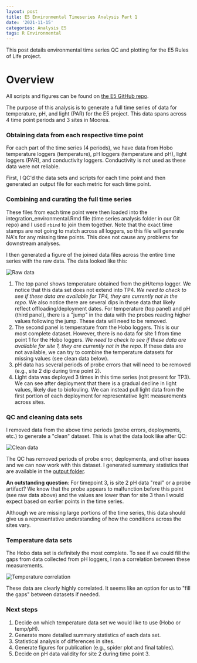 ```yaml
---
layout: post
title: E5 Environmental Timeseries Analysis Part 1
date: '2021-11-15'
categories: Analysis E5
tags: R Environmental
---
```


This post details environmental time series QC and plotting for the E5 Rules of Life project.  

# Overview  

All scripts and figures can be found on [the E5 GitHub repo](https://github.com/urol-e5/timeseries).  

The purpose of this analysis is to generate a full time series of data for temperature, pH, and light (PAR) for the E5 project. This data spans across 4 time point periods and 3 sites in Moorea.  

### Obtaining data from each respective time point  

For each part of the time series (4 periods), we have data from Hobo temperature loggers (temperature), pH loggers (temperature and pH), light loggers (PAR), and conductivity loggers. Conductivity is not used as these data were not reliable.  

First, I QC'd the data sets and scripts for each time point and then generated an output file for each metric for each time point.  

### Combining and curating the full time series  

These files from each time point were then loaded into the integration_environmental.Rmd file (time series analysis folder in our Git repo) and I used `rbind` to join them together. Note that the exact time stamps are not going to match across all loggers, so this file will generate NA's for any missing time points. This does not cause any problems for downstream analyses. 

I then generated a figure of the joined data files across the entire time series with the raw data. The data looked like this: 

![Raw data](https://ahuffmyer.github.io/ASH_Putnam_Lab_Notebook/images/NotebookImages/E5_Environmental/raw.png)

1. The top panel shows temperature obtained from the pH/temp logger. We notice that this data set does not extend into TP4. *We need to check to see if these data are available for TP4, they are currently not in the repo*. We also notice there are several dips in these data that likely reflect offloading/deployment dates. For temperature (top panel) and pH (third panel), there is a "jump" in the data with the probes reading higher values following the jump. These data will need to be removed.  
2. The second panel is temperature from the Hobo loggers. This is our most complete dataset. However, there is no data for site 1 from time point 1 for the Hobo loggers. *We need to check to see if these data are available for site 1, they are currently not in the repo*. If these data are not available, we can try to combine the temperature datasets for missing values (see clean data below).  
3. pH data has several periods of probe errors that will need to be removed (e.g., site 2 dip during time point 2). 
4. Light data was deployed 3 times in this time series (not present for TP3). We can see after deployment that there is a gradual decline in light values, likely due to biofouling. We can instead pull light data from the first portion of each deployment for representative light measurements across sites.  

### QC and cleaning data sets  

I removed data from the above time periods (probe errors, deployments, etc.) to generate a "clean" dataset. This is what the data look like after QC:  

![Clean data](https://ahuffmyer.github.io/ASH_Putnam_Lab_Notebook/images/NotebookImages/E5_Environmental/clean.png)  

The QC has removed periods of probe error, deployments, and other issues and we can now work with this dataset. I generated summary statistics that are available in the [output folder](https://github.com/urol-e5/timeseries/blob/master/time_series_analysis/Output/Clean_Environmental_Summary_Stats.csv).  

**An outstanding question**: For timepoint 3, is site 2 pH data "real" or a probe artifact? We know that the probe appears to malfunction before this point (see raw data above) and the values are lower than for site 3 than I would expect based on earlier points in the time series. 

Although we are missing large portions of the time series, this data should give us a representative understanding of how the conditions across the sites vary. 

### Temperature data sets  

The Hobo data set is definitely the most complete. To see if we could fill the gaps from data collected from pH loggers, I ran a correlation between these measurements.  

![Temperature correlation](https://ahuffmyer.github.io/ASH_Putnam_Lab_Notebook/images/NotebookImages/E5_Environmental/correlation.png) 

These data are clearly highly correlated. It seems like an option for us to "fill the gaps" between datasets if needed.   

### Next steps  

1. Decide on which temperature data set we would like to use (Hobo or temp/pH).  
2. Generate more detailed summary statistics of each data set.  
3. Statistical analysis of differences in sites.  
4. Generate figures for publication (e.g., spider plot and final tables).  
5. Decide on pH data validity for site 2 during time point 3.  
